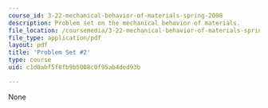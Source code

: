 ```yaml
---
course_id: 3-22-mechanical-behavior-of-materials-spring-2008
description: Problem set on the mechanical behavior of materials.
file_location: /coursemedia/3-22-mechanical-behavior-of-materials-spring-2008/c1d0abf5f8fb9b5008c0f95ab4ded93b_ps2.pdf
file_type: application/pdf
layout: pdf
title: 'Problem Set #2'
type: course
uid: c1d0abf5f8fb9b5008c0f95ab4ded93b

---
```

None